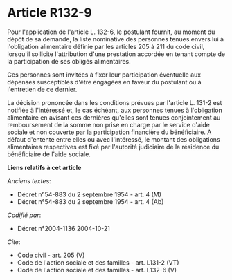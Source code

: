 # Article R132-9

Pour l'application de l'article L. 132-6, le postulant fournit, au moment du dépôt de sa demande, la liste nominative des
personnes tenues envers lui à l'obligation alimentaire définie par les articles 205 à 211 du code civil, lorsqu'il sollicite
l'attribution d'une prestation accordée en tenant compte de la participation de ses obligés alimentaires. 

Ces personnes sont invitées à fixer leur participation éventuelle aux dépenses susceptibles d'être engagées en faveur du
postulant ou à l'entretien de ce dernier. 

La décision prononcée dans les conditions prévues par l'article L. 131-2 est notifiée à l'intéressé et, le cas échéant, aux
personnes tenues à l'obligation alimentaire en avisant ces dernières qu'elles sont tenues conjointement au remboursement de
la somme non prise en charge par le service d'aide sociale et non couverte par la participation financière du bénéficiaire. A
défaut d'entente entre elles ou avec l'intéressé, le montant des obligations alimentaires respectives est fixé par l'autorité
judiciaire de la résidence du bénéficiaire de l'aide sociale.

**Liens relatifs à cet article**

_Anciens textes_:

  - Décret n°54-883 du 2 septembre 1954 - art. 4 (M)
  - Décret n°54-883 du 2 septembre 1954 - art. 4 (Ab)

_Codifié par_:

  - Décret n°2004-1136 2004-10-21

_Cite_:

  - Code civil - art. 205 (V)
  - Code de l'action sociale et des familles - art. L131-2 (VT)
  - Code de l'action sociale et des familles - art. L132-6 (V)
